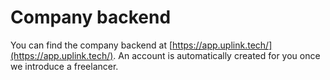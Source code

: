 # Company backend

You can find the company backend at [https://app.uplink.tech/](https://app.uplink.tech/). An account is automatically created for you once we introduce a freelancer.

